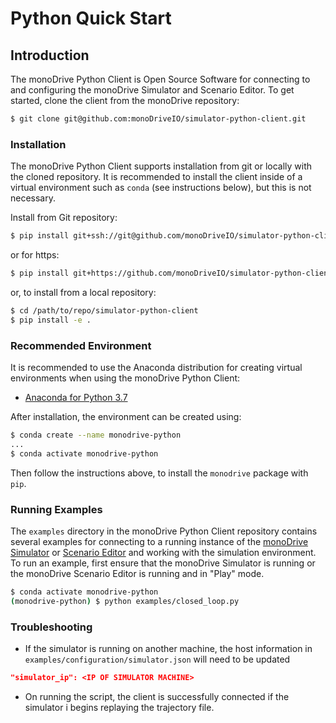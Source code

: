 # Python Quick Start

## Introduction

The monoDrive Python Client is Open Source Software for connecting to and 
configuring the monoDrive Simulator and Scenario Editor. To get started, 
clone the client from the monoDrive repository:

```bash
$ git clone git@github.com:monoDriveIO/simulator-python-client.git 
```

### Installation

The monoDrive Python Client supports installation from git or locally with the 
cloned repository. It is recommended to install the client inside of a virtual 
environment such as `conda` (see instructions below), but this is not necessary. 

Install from Git repository:

```bash
$ pip install git+ssh://git@github.com/monoDriveIO/simulator-python-client.git#egg=monodrive
```

or for https:

```bash
$ pip install git+https://github.com/monoDriveIO/simulator-python-client.git#egg=monodrive
```

or, to install from a local repository:

```bash
$ cd /path/to/repo/simulator-python-client
$ pip install -e .
```

### Recommended Environment

It is recommended to use the Anaconda distribution for creating virtual 
environments when using the monoDrive Python Client:

* [Anaconda for Python 3.7](https://www.anaconda.com/distribution/#download-section)

After installation, the environment can be created using:

```bash
$ conda create --name monodrive-python
...
$ conda activate monodrive-python
```

Then follow the instructions above, to install the `monodrive` package with `pip`.

### Running Examples

The `examples` directory in the monoDrive Python Client repository contains 
several examples for connecting to a running instance of the 
[monoDrive Simulator](../Simulator.md) or 
[Scenario Editor](../Scenario_editor.md) and working with the simulation 
environment. To run an example, first ensure that the monoDrive Simulator is 
running or the monoDrive Scenario Editor is running and in "Play" mode.

```bash
$ conda activate monodrive-python
(monodrive-python) $ python examples/closed_loop.py
```
### Troubleshooting

- If the simulator is running on another machine, the host information in 
`examples/configuration/simulator.json` will need to be updated

```json
"simulator_ip": <IP OF SIMULATOR MACHINE>
```

- On running the script, the client is successfully connected if the simulator i
begins replaying the trajectory file.